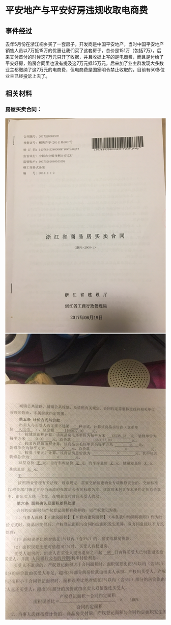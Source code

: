 # 平安地产与平安好房违规收取电商费
## 事件经过
去年5月份在浙江桐乡买了一套房子，开发商是中国平安地产，当时中国平安地产销售人员以7万抵15万的优惠让我们买了这套房子，总价是151万（包括7万），后来支付首付的时候这7万元只开了收据，并且收据上写的是电商费，而且是付给了平安好房，购房合同里也没有提及这7万元抵15万元，后来加了业主群发现大多数业主都缴纳了这7万元的电商费，但电商费是国家明令禁止收取的，目前有50多位业主已经投诉上去了。

## 相关材料
### 房屋买卖合同：
![](./IMG_0997.JPG)
![](./IMG_2975.JPG)